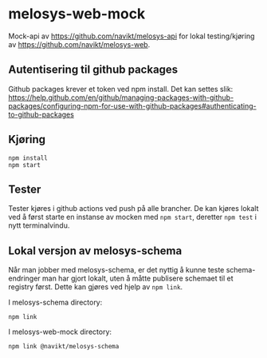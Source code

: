 # melosys-web-mock
Mock-api av https://github.com/navikt/melosys-api for lokal testing/kjøring av https://github.com/navikt/melosys-web.

## Autentisering til github packages
Github packages krever et token ved npm install. Det kan settes slik:
https://help.github.com/en/github/managing-packages-with-github-packages/configuring-npm-for-use-with-github-packages#authenticating-to-github-packages

## Kjøring
```
npm install
npm start
```

## Tester
Tester kjøres i github actions ved push på alle brancher.
De kan kjøres lokalt ved å først starte en instanse av mocken med `npm start`, deretter `npm test` i nytt terminalvindu.

## Lokal versjon av melosys-schema
Når man jobber med melosys-schema, er det nyttig å kunne teste schema-endringer man har gjort lokalt, uten å måtte publisere schemaet til et registry først.
Dette kan gjøres ved hjelp av `npm link`.

I melosys-schema directory:
```
npm link
```
I melosys-web-mock directory:
```
npm link @navikt/melosys-schema
```
